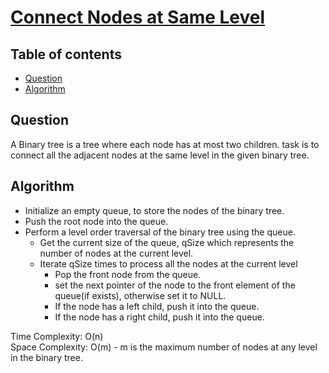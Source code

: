 # [Connect Nodes at Same Level](https://www.codingninjas.com/studio/problems/connect-nodes-at-same-level_8230790?challengeSlug=striver-sde-challenge&leftPanelTab=0)

## Table of contents

- [Question](#question)
- [Algorithm](#algorithm)

## Question
A Binary tree is a tree where each node has at most two children. task is to connect all the adjacent nodes at the same level in the given binary tree.

## Algorithm
- Initialize an empty queue, to store the nodes of the binary tree.
- Push the root node into the queue.
- Perform a level order traversal of the binary tree using the queue.
    - Get the current size of the queue, qSize which represents the number of nodes at the current level.
    - Iterate qSize times to process all the nodes at the current level
        - Pop the front node from the queue.
        - set the next pointer of the node to the front element of the queue(if exists), otherwise set it to NULL.
        - If the node has a left child, push it into the queue.
        - If the node has a right child, push it into the queue.

Time Complexity: O(n)</br>
Space Complexity: O(m) - m is the maximum number of nodes at any level in the binary tree.